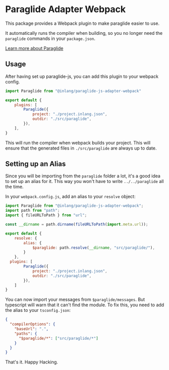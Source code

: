 # Paraglide Adapter Webpack

This package provides a Webpack plugin to make paraglide easier to use.

It automatically runs the compiler when building, so you no longer need the `paraglide` commands in your `package.json`.

[Learn more about Paraglide](https://inlang.com/m/gerre34r/library-inlang-paraglideJs)

## Usage

After having set up paraglide-js, you can add this plugin to your webpack config.

```js
import Paraglide from "@inlang/paraglide-js-adapter-webpack"

export default {
	plugins: [
		Paraglide({
			project: "./project.inlang.json",
			outdir: "./src/paraglide",
		}),
	],
}
```

This will run the compiler when webpack builds your project. This will ensure that the generated files in `./src/paraglide` are always up to date.

## Setting up an Alias

Since you will be importing from the `paraglide` folder a lot, it's a good idea to set up an alias for it. This way you won't have to write `../../paraglide` all the time.

In your `webpack.config.js`, add an alias to your `resolve` object:

```js
import Paraglide from "@inlang/paraglide-js-adapter-webpack";
import path from "path";
import { fileURLToPath } from "url";

const __dirname = path.dirname(fileURLToPath(import.meta.url));

export default {
	resolve: {
		alias: {
			$paraglide: path.resolve(__dirname, "src/paraglide/"),
		}
	},
  plugins: [
		Paraglide({
			project: "./project.inlang.json",
			outdir: "./src/paraglide",
		}),
	]
}
```

You can now import your messages from `$paraglide/messages`. But typescript will warn that it can't find the module. To fix this, you need to add the alias to your `tsconfig.json`:

```json
{
  "compilerOptions": {
    "baseUrl": ".",
    "paths": {
      "$paraglide/*": ["src/paraglide/*"]
    }
  }
}
```

That's it. Happy Hacking.
